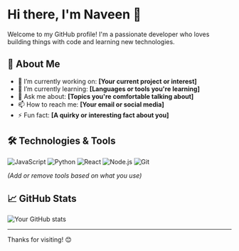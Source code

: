 
# Hi there, I'm Naveen 👋

Welcome to my GitHub profile! I'm a passionate developer who loves building things with code and learning new technologies.

## 🚀 About Me

- 🔭 I’m currently working on: **[Your current project or interest]**
- 🌱 I’m currently learning: **[Languages or tools you're learning]**
- 💬 Ask me about: **[Topics you're comfortable talking about]**
- 📫 How to reach me: **[Your email or social media]**
- ⚡ Fun fact: **[A quirky or interesting fact about you]**

## 🛠️ Technologies & Tools

![JavaScript](https://img.shields.io/badge/-JavaScript-black?style=flat-square&logo=javascript)
![Python](https://img.shields.io/badge/-Python-black?style=flat-square&logo=python)
![React](https://img.shields.io/badge/-React-black?style=flat-square&logo=react)
![Node.js](https://img.shields.io/badge/-Node.js-black?style=flat-square&logo=node.js)
![Git](https://img.shields.io/badge/-Git-black?style=flat-square&logo=git)

*(Add or remove tools based on what you use)*

## 📈 GitHub Stats

![Your GitHub stats](https://github-readme-stats.vercel.app/api?username=yourusername&show_icons=true&hide_title=true&count_private=true&theme=github_dark)

---

Thanks for visiting! 😊
